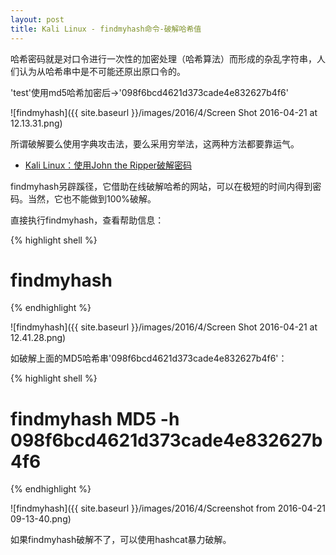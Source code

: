```yaml
---
layout: post
title: Kali Linux - findmyhash命令-破解哈希值
---
```


哈希密码就是对口令进行一次性的加密处理（哈希算法）而形成的杂乱字符串，人们认为从哈希串中是不可能还原出原口令的。

'test'使用md5哈希加密后->'098f6bcd4621d373cade4e832627b4f6'

![findmyhash]({{ site.baseurl }}/images/2016/4/Screen Shot 2016-04-21 at 12.13.31.png)

所谓破解要么使用字典攻击法，要么采用穷举法，这两种方法都要靠运气。

* [Kali Linux：使用John the Ripper破解密码](http://topspeedsnail.com/John-the-Ripper-learn/)

findmyhash另辟蹊径，它借助在线破解哈希的网站，可以在极短的时间内得到密码。当然，它也不能做到100%破解。

直接执行findmyhash，查看帮助信息：

{% highlight shell %}
# findmyhash
{% endhighlight %}

![findmyhash]({{ site.baseurl }}/images/2016/4/Screen Shot 2016-04-21 at 12.41.28.png)

如破解上面的MD5哈希串'098f6bcd4621d373cade4e832627b4f6'：

{% highlight shell %}
# findmyhash MD5 -h 098f6bcd4621d373cade4e832627b4f6
{% endhighlight %}

![findmyhash]({{ site.baseurl }}/images/2016/4/Screenshot from 2016-04-21 09-13-40.png)

如果findmyhash破解不了，可以使用hashcat暴力破解。